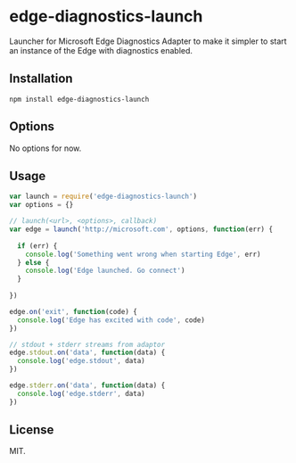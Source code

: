 # edge-diagnostics-launch
Launcher for Microsoft Edge Diagnostics Adapter to make it simpler to start an instance of the Edge with diagnostics enabled.

## Installation
`npm install edge-diagnostics-launch`

## Options
No options for now.

## Usage

```javascript
var launch = require('edge-diagnostics-launch')
var options = {}

// launch(<url>, <options>, callback)
var edge = launch('http://microsoft.com', options, function(err) {
  
  if (err) {
    console.log('Something went wrong when starting Edge', err)
  } else {
    console.log('Edge launched. Go connect')
  }
  
})

edge.on('exit', function(code) {
  console.log('Edge has excited with code', code)
})

// stdout + stderr streams from adaptor
edge.stdout.on('data', function(data) {
  console.log('edge.stdout', data)
})

edge.stderr.on('data', function(data) {
  console.log('edge.stderr', data)
})

```

## License

MIT.
